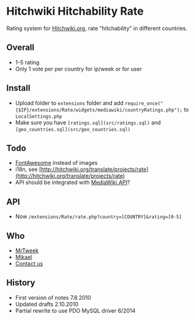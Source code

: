 # Hitchwiki Hitchability Rate

Rating system for [Hitchwiki.org](http://hitchwiki.org), rate "hitchability" in different countries.

## Overall
* 1-5 rating
* Only 1 vote per per country for ip/week or for user

## Install
* Upload folder to `extensions` folder and add `require_once("{$IP}/extensions/Rate/widgets/mediawiki/countryRatings.php");` to `LocalSettings.php`
* Make sure you have `[ratings.sql](src/ratings.sql)` and `[geo_countries.sql](src/geo_countries.sql)`

## Todo
* [FontAwesome](http://fontawesome.io) instead of images
* i18n, see [http://hitchwiki.org/translate/projects/rate](http://hitchwiki.org/translate/projects/rate)
* API should be integrated with [MediaWiki API](http://www.mediawiki.org/wiki/API:Extensions#Creating_API_modules_in_extensions)?

## API
* Now `/extensions/Rate/rate.php?country=[COUNTRY]&rating=[0-5]`

## Who
* [MrTweek](https://github.com/mrtweek)
* [Mikael](http://github.com/simison)
* [Contact us](http://hitchwiki.org/contact/)

## History
* First version of notes 7.8.2010
* Updated drafts 2.10.2010
* Partial rewrite to use PDO MySQL driver 6/2014
